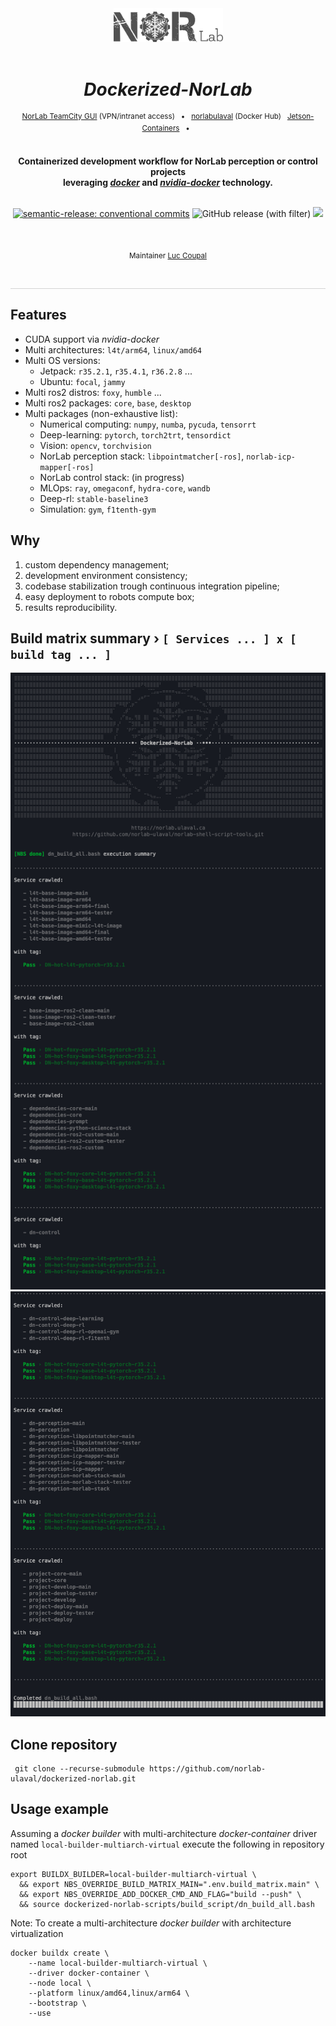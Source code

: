 
<div align="center">

[//]: # ( ==== Logo ================================================== )
<br>
<br>
<a href="https://norlab.ulaval.ca">
    <picture>
      <source media="(prefers-color-scheme: dark)" srcset="/visual/norlab_logo_acronym_light.png">
      <source media="(prefers-color-scheme: light)" srcset="/visual/norlab_logo_acronym_dark.png">
      <img alt="Shows an the dark NorLab logo in light mode and light NorLab logo in dark mode." src="/visual/norlab_logo_acronym_dark.png" width="175">
    </picture>
</a>
<br>
<br>

[//]: # ( ==== Title ================================================= )
# _Dockerized-NorLab_


[//]: # ( ==== Hyperlink ============================================= )
<sup>
<a href="http://132.203.26.125:8111">NorLab TeamCity GUI</a>
(VPN/intranet access) &nbsp; • &nbsp;
<a href="https://hub.docker.com/repositories/norlabulaval">norlabulaval</a>
(Docker Hub) &nbsp;
<a href="https://github.com/dusty-nv/jetson-containers">Jetson-Containers</a> 
&nbsp; • &nbsp;
</sup>
<br>
<br>

[//]: # ( ==== Description =========================================== )

**Containerized development workflow for NorLab perception or control projects
<br>
leveraging [_docker_](https://www.docker.com) and [_nvidia-docker_](https://github.com/NVIDIA/nvidia-docker)
technology.**
<br>
<br>

[//]: # ( ==== Badges ================================================ )

[![semantic-release: conventional commits](https://img.shields.io/badge/semantic--release-conventional_commits-453032?logo=semantic-release)](https://github.com/semantic-release/semantic-release)
<img alt="GitHub release (with filter)" src="https://img.shields.io/github/v/release/norlab-ulaval/dockerized-norlab">
<a href="http://132.203.26.125:8111"><img src="https://img.shields.io/static/v1?label=JetBrains TeamCity&message=CI/CD&color=green?style=plastic&logo=teamcity" /></a>

[//]: # (Dockerhub image badge)
[//]: # (<a href="https://hub.docker.com/repository/docker/norlabulaval/dn-dependencies/"> <img alt="Docker Image Version &#40;latest semver&#41;" src="https://img.shields.io/docker/v/norlabulaval/dn-dependencies?logo=docker&label=dn-dependencies"> </a>)
[//]: # (<a href="https://hub.docker.com/repository/docker/norlabulaval/dn-control-deep-rl/"> <img alt="Docker Image Version &#40;latest semver&#41;" src="https://img.shields.io/docker/v/norlabulaval/dn-control-deep-rl?logo=docker&label=dn-control-deep-rl"> </a>)



<br>

[//]: # ( ==== Maintainer ============================================ )
<sub>
Maintainer <a href="https://redleader962.github.io">Luc Coupal</a>
</sub>

<br>
<hr style="color:lightgray;background-color:lightgray">
</div>


[//]: # ( ==== Body ================================================== )

## Features
- CUDA support via _nvidia-docker_
- Multi architectures: `l4t/arm64`, `linux/amd64`
- Multi OS versions:
  - Jetpack: `r35.2.1`, `r35.4.1`, `r36.2.8` ...
  - Ubuntu: `focal`, `jammy`
- Multi ros2 distros: `foxy`, `humble` ...
- Multi ros2 packages: `core`, `base`, `desktop`
- Multi packages (non-exhaustive list): 
  - Numerical computing: `numpy`, `numba`, `pycuda`, `tensorrt`
  - Deep-learning: `pytorch`, `torch2trt`, `tensordict`
  - Vision: `opencv`, `torchvision`
  - NorLab perception stack: `libpointmatcher[-ros]`, `norlab-icp-mapper[-ros]` 
  - NorLab control stack: (in progress) 
  - MLOps: `ray`, `omegaconf`, `hydra-core`, `wandb`
  - Deep-rl: `stable-baseline3`
  - Simulation: `gym`, `f1tenth-gym`
 
## Why
1. custom dependency management; 
2. development environment consistency; 
3. codebase stabilization trough continuous integration pipeline;
4. easy deployment to robots compute box;
5. results reproducibility.
 
## Build matrix summary › `[ Services ... ] x [ build tag ... ]`

![](visual/crawl_1.png)
![](visual/crawl_2.png)

## Clone repository
```shell
 git clone --recurse-submodule https://github.com/norlab-ulaval/dockerized-norlab.git
```

## Usage example
Assuming a _docker builder_ with multi-architecture _docker-container_ driver named `local-builder-multiarch-virtual`
execute the following in repository root
```shell
export BUILDX_BUILDER=local-builder-multiarch-virtual \
  && export NBS_OVERRIDE_BUILD_MATRIX_MAIN=".env.build_matrix.main" \
  && export NBS_OVERRIDE_ADD_DOCKER_CMD_AND_FLAG="build --push" \
  && source dockerized-norlab-scripts/build_script/dn_build_all.bash
```

Note: To create a multi-architecture _docker builder_ with architecture virtualization
```shell
docker buildx create \
    --name local-builder-multiarch-virtual \
    --driver docker-container \
    --node local \
    --platform linux/amd64,linux/arm64 \
    --bootstrap \
    --use
```


